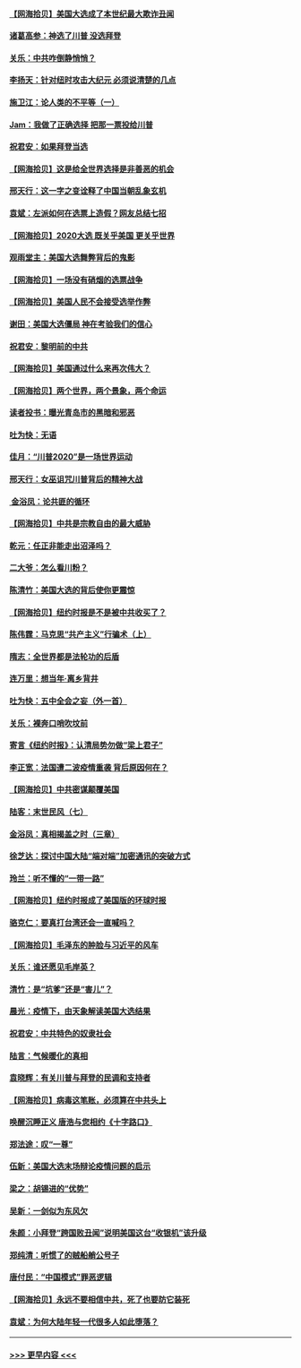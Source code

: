 #### [【网海拾贝】美国大选成了本世纪最大欺诈丑闻](../pages/nsc993/n12538029.md?t=11110451) 
#### [诸葛高参：神选了川普 没选拜登](../pages/nsc993/n12537664.md?t=11110451) 
#### [关乐：中共咋倒静悄悄？](../pages/nsc993/n12537615.md?t=11110451) 
#### [李扬天：针对纽时攻击大纪元 必须说清楚的几点](../pages/nsc993/n12536001.md?t=11110451) 
#### [施卫江：论人类的不平等（一）](../pages/nsc993/n12535700.md?t=11110451) 
#### [Jam：我做了正确选择 把那一票投给川普](../pages/nsc993/n12535743.md?t=11110451) 
#### [祝君安：如果拜登当选](../pages/nsc993/n12535726.md?t=11110451) 
#### [【网海拾贝】这是给全世界选择是非善恶的机会](../pages/nsc993/n12535061.md?t=11110451) 
#### [邢天行：这一字之变诠释了中国当朝乱象玄机](../pages/nsc993/n12533446.md?t=11110451) 
#### [袁斌：左派如何在选票上造假？网友总结七招](../pages/nsc993/n12533180.md?t=11110451) 
#### [【网海拾贝】2020大选 既关乎美国 更关乎世界](../pages/nsc993/n12533161.md?t=11110451) 
#### [观雨堂主：美国大选舞弊背后的鬼影](../pages/nsc993/n12533153.md?t=11110451) 
#### [【网海拾贝】一场没有硝烟的选票战争](../pages/nsc993/n12531883.md?t=11110451) 
#### [【网海拾贝】美国人民不会接受选举作弊](../pages/nsc993/n12528850.md?t=11110451) 
#### [谢田：美国大选僵局 神在考验我们的信心](../pages/nsc993/n12527932.md?t=11110451) 
#### [祝君安：黎明前的中共](../pages/nsc993/n12524071.md?t=11110451) 
#### [【网海拾贝】美国通过什么来再次伟大？](../pages/nsc993/n12523844.md?t=11110451) 
#### [【网海拾贝】两个世界，两个景象，两个命运](../pages/nsc993/n12521419.md?t=11110451) 
#### [读者投书：曝光青岛市的黑暗和邪恶](../pages/nsc993/n12520988.md?t=11110451) 
#### [吐为快：无语](../pages/nsc993/n12518588.md?t=11110451) 
#### [佳月：“川普2020”是一场世界运动](../pages/nsc993/n12518581.md?t=11110451) 
#### [邢天行：女巫诅咒川普背后的精神大战](../pages/nsc993/n12517257.md?t=11110451) 
#### [ 金浴凤：论共匪的循环](../pages/nsc993/n12517133.md?t=11110451) 
#### [【网海拾贝】中共是宗教自由的最大威胁](../pages/nsc993/n12516879.md?t=11110451) 
#### [乾元：任正非能走出沼泽吗？](../pages/nsc993/n12515831.md?t=11110451) 
#### [二大爷：怎么看川粉？](../pages/nsc993/n12515820.md?t=11110451) 
#### [陈清竹：美国大选的背后使你更震惊](../pages/nsc993/n12515589.md?t=11110451) 
#### [【网海拾贝】纽约时报是不是被中共收买了？](../pages/nsc993/n12515122.md?t=11110451) 
#### [陈伟霆：马克思“共产主义”行骗术（上）](../pages/nsc993/n12510217.md?t=11110451) 
#### [隋志：全世界都是法轮功的后盾](../pages/nsc993/n12510636.md?t=11110451) 
#### [连万里：想当年‧离乡背井](../pages/nsc993/n12510623.md?t=11110451) 
#### [吐为快：五中全会之妄（外一首）](../pages/nsc993/n12510470.md?t=11110451) 
#### [关乐：裸奔口哨吹坟前](../pages/nsc993/n12510403.md?t=11110451) 
#### [寄言《纽约时报》：认清局势勿做“梁上君子”](../pages/nsc993/n12510042.md?t=11110451) 
#### [李正宽：法国遭二波疫情重袭 背后原因何在？](../pages/nsc993/n12509971.md?t=11110451) 
#### [【网海拾贝】中共密谋颠覆美国](../pages/nsc993/n12509816.md?t=11110451) 
#### [陆客：末世民风（七）](../pages/nsc993/n12507822.md?t=11110451) 
#### [金浴凤：真相揭盖之时（三章）](../pages/nsc993/n12507804.md?t=11110451) 
#### [徐芝达：探讨中国大陆“端对端”加密通讯的突破方式](../pages/nsc993/n12507682.md?t=11110451) 
#### [玲兰：听不懂的“一带一路”](../pages/nsc993/n12507669.md?t=11110451) 
#### [【网海拾贝】纽约时报成了美国版的环球时报](../pages/nsc993/n12507053.md?t=11110451) 
#### [骆克仁：要真打台湾还会一直喊吗？](../pages/nsc993/n12506843.md?t=11110451) 
#### [【网海拾贝】毛泽东的肿脸与习近平的风车](../pages/nsc993/n12504537.md?t=11110451) 
#### [关乐：谁还愿见毛岸英？](../pages/nsc993/n12503866.md?t=11110451) 
#### [清竹：是“坑爹”还是“害儿”？](../pages/nsc993/n12503034.md?t=11110451) 
#### [晨光：疫情下，由天象解读美国大选结果](../pages/nsc993/n12502536.md?t=11110451) 
#### [祝君安：中共特色的奴隶社会](../pages/nsc993/n12501529.md?t=11110451) 
#### [陆言：气候暖化的真相](../pages/nsc993/n12501183.md?t=11110451) 
#### [袁晓辉：有关川普与拜登的民调和支持者](../pages/nsc993/n12500433.md?t=11110451) 
#### [【网海拾贝】病毒这笔账，必须算在中共头上](../pages/nsc993/n12500320.md?t=11110451) 
#### [唤醒沉睡正义 唐浩与您相约《十字路口》](../pages/nsc993/n12497980.md?t=11110451) 
#### [郑法途：叹“一尊”](../pages/nsc993/n12498837.md?t=11110451) 
#### [伍新：美国大选末场辩论疫情问题的启示](../pages/nsc993/n12498829.md?t=11110451) 
#### [梁之：胡锡进的“优势”](../pages/nsc993/n12498780.md?t=11110451) 
#### [吴新：一剑似为东风欠](../pages/nsc993/n12498772.md?t=11110451) 
#### [朱颜：小拜登“跨国败丑闻”说明美国这台“收银机”该升级](../pages/nsc993/n12498731.md?t=11110451) 
#### [郑纯清：听惯了的贼船艄公号子](../pages/nsc993/n12498721.md?t=11110451) 
#### [唐付民：“中国模式”罪恶逻辑](../pages/nsc993/n12498310.md?t=11110451) 
#### [【网海拾贝】永远不要相信中共，死了也要防它装死](../pages/nsc993/n12498162.md?t=11110451) 
#### [袁斌：为何大陆年轻一代很多人如此堕落？](../pages/nsc993/n12495696.md?t=11110451) 

----
#### [ >>> 更早内容 <<< ](../indexes/nsc993-earlier.md)
